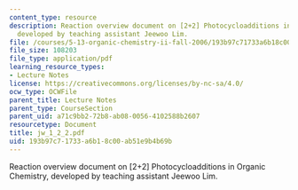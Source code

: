 ```yaml
---
content_type: resource
description: Reaction overview document on [2+2] Photocycloadditions in Organic Chemistry,
  developed by teaching assistant Jeewoo Lim.
file: /courses/5-13-organic-chemistry-ii-fall-2006/193b97c71733a6b18c00ab51e9b4b69b_jw_1_2_2.pdf
file_size: 108203
file_type: application/pdf
learning_resource_types:
- Lecture Notes
license: https://creativecommons.org/licenses/by-nc-sa/4.0/
ocw_type: OCWFile
parent_title: Lecture Notes
parent_type: CourseSection
parent_uid: a71c9bb2-72b8-ab08-0056-4102588b2607
resourcetype: Document
title: jw_1_2_2.pdf
uid: 193b97c7-1733-a6b1-8c00-ab51e9b4b69b
---
```

Reaction overview document on [2+2] Photocycloadditions in Organic Chemistry, developed by teaching assistant Jeewoo Lim.